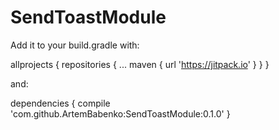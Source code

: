 # SendToastModule
Add it to your build.gradle with:

allprojects {
		repositories {
			...
			maven { url 'https://jitpack.io' }
		}
	}
  
and:

dependencies {
    compile 'com.github.ArtemBabenko:SendToastModule:0.1.0'
}
